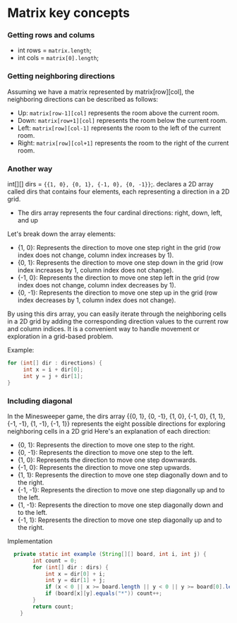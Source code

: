 # Matrix key concepts

### Getting rows and colums

- int rows = ```matrix.length```;
- int cols = ```matrix[0].length```;

### Getting neighboring directions

Assuming we have a matrix represented by matrix[row][col], the neighboring directions can be described as follows:

- Up: ```matrix[row-1][col]``` represents the room above the current room.
- Down: ```matrix[row+1][col]``` represents the room below the current room.
- Left: ```matrix[row][col-1]``` represents the room to the left of the current room.
- Right: ```matrix[row][col+1]``` represents the room to the right of the current room.

### Another way

int[][] dirs = ```{{1, 0}, {0, 1}, {-1, 0}, {0, -1}}```;. declares a 2D array called dirs that contains four elements,
each representing a direction in a 2D grid.

- The dirs array represents the four cardinal directions: right, down, left, and up

Let's break down the array elements:

- {1, 0}: Represents the direction to move one step right in the grid (row index does not change, column index increases
  by 1).
- {0, 1}: Represents the direction to move one step down in the grid (row index increases by 1, column index does not
  change).
- {-1, 0}: Represents the direction to move one step left in the grid (row index does not change, column index decreases
  by 1).
- {0, -1}: Represents the direction to move one step up in the grid (row index decreases by 1, column index does not
  change).

By using this dirs array, you can easily iterate through the neighboring cells in a 2D grid by adding the corresponding
direction values to the current row and column indices. It is a convenient way to handle movement or exploration in a
grid-based problem.

Example:

```` java  
for (int[] dir : directions) {
     int x = i + dir[0];
     int y = j + dir[1];
}

````

### Including diagonal

In the Minesweeper game, the dirs array {{0, 1}, {0, -1}, {1, 0}, {-1, 0}, {1, 1}, {-1, -1}, {1, -1}, {-1, 1}}
represents the eight possible directions for exploring neighboring cells in a 2D grid
Here's an explanation of each direction:

- {0, 1}: Represents the direction to move one step to the right.
- {0, -1}: Represents the direction to move one step to the left.
- {1, 0}: Represents the direction to move one step downwards.
- {-1, 0}: Represents the direction to move one step upwards.
- {1, 1}: Represents the direction to move one step diagonally down and to the right.
- {-1, -1}: Represents the direction to move one step diagonally up and to the left.
- {1, -1}: Represents the direction to move one step diagonally down and to the left.
- {-1, 1}: Represents the direction to move one step diagonally up and to the right.

Implementation

``` java
  private static int example (String[][] board, int i, int j) {
        int count = 0;
        for (int[] dir : dirs) {
            int x = dir[0] + i;
            int y = dir[1] + j;
            if (x < 0 || x >= board.length || y < 0 || y >= board[0].length) continue;
            if (board[x][y].equals("*")) count++;
        }
        return count;
    }
```
